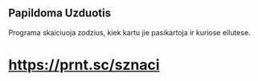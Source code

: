 ## Papildoma Uzduotis
Programa skaiciuoja zodzius, kiek kartu jie pasikartoja ir kuriose eilutese.
# https://prnt.sc/sznaci
